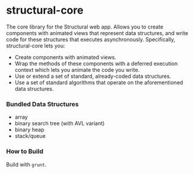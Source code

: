 structural-core
===============

The core library for the Structural web app. Allows you to create components with animated views that represent data structures, and write code for these structures that executes asynchronously. Specifically, structural-core lets you:
* Create components with animated views.
* Wrap the methods of these components with a deferred execution context which lets you animate the code you write.
* Use or extend a set of standard, already-coded data structures.
* Use a set of standard algorithms that operate on the aforementioned data structures.

### Bundled Data Structures
* array
* binary search tree (with AVL variant)
* binary heap
* stack/queue

### How to Build
Build with `grunt`.
